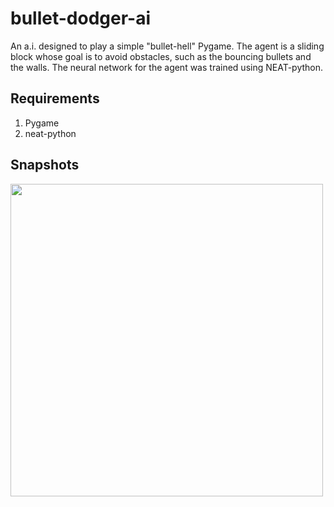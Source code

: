 # bullet-dodger-ai

An a.i. designed to play a simple "bullet-hell" Pygame. The agent is a sliding block whose goal is to avoid obstacles, such as the bouncing bullets and the walls. The neural network for the agent was trained using NEAT-python. 

## Requirements

1. Pygame
2. neat-python

## Snapshots

<img src="https://user-images.githubusercontent.com/46363213/88128446-d5bbc700-cb8a-11ea-9363-eaa2885275cc.gif" alt="" width="500">
